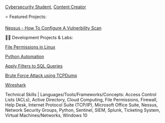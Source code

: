 
<br/><a href="https://www.linkedin.com/in/adnan-ali-yussuf-59151028b/">Cybersecurity Student</a>, <a href="https://github.com/CAdnany">Content Creator</a>

⭐ Featured Projects:

[Nessus - How To Configure A Vulnerbility Scan](http://tinyurl.com/kk53mhna)


👨‍💻 Development Projects & Labs:
  
[File Permissions in Linux](https://tinyurl.com/bdfna5t7)

[Python Automation](https://tinyurl.com/3e2au934)

[Apply Filters to SQL Queries](https://tinyurl.com/29pyax4j)

[Brute Force Attack using TCPDump](https://tinyurl.com/jb9a3nmz)

[Wireshark](https://tinyurl.com/237ym7df)
 

Technical Skills | Languages/Tools/Frameworks/Concepts: 
Access Control Lists (ACLs), Active Directory, Cloud Computing, File Permissions, Firewall, Help Desk, Internet Protocol Suite (TCP/IP), Microsoft Office Suite, Nessus, Network Security Groups, Python, Sentinel, SIEM, Splunk, Ticketing System, Virtual Machines/Networks, Windows 10
